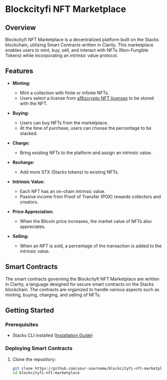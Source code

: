 # Blockcityfi NFT Marketplace

## Overview

Blockcityfi NFT Marketplace is a decentralized platform built on the Stacks blockchain, utilizing Smart Contracts written in Clarity. This marketplace enables users to mint, buy, sell, and interact with NFTs (Non-Fungible Tokens) while incorporating an intrinsic value protocol.

## Features

- **Minting:**
  - Mint a collection with finite or infinite NFTs.
  - Users select a license from [a16zcrypto NFT licenses](https://a16zcrypto.com/content/article/introducing-nft-licenses/) to be stored with the NFT.

- **Buying:**
  - Users can buy NFTs from the marketplace.
  - At the time of purchase, users can choose the percentage to be stacked.

- **Charge:**
  - Bring existing NFTs to the platform and assign an intrinsic value.

- **Recharge:**
  - Add more STX (Stacks tokens) to existing NFTs.

- **Intrinsic Value:**
  - Each NFT has an on-chain intrinsic value.
  - Passive income from Proof of Transfer (POX) rewards collectors and creators.

- **Price Appreciation:**
  - When the Bitcoin price increases, the market value of NFTs also appreciates.

- **Selling:**
  - When an NFT is sold, a percentage of the transaction is added to the intrinsic value.

## Smart Contracts

The smart contracts governing the Blockcityfi NFT Marketplace are written in Clarity, a language designed for secure smart contracts on the Stacks blockchain. The contracts are organized to handle various aspects such as minting, buying, charging, and selling of NFTs.

## Getting Started

### Prerequisites

- Stacks CLI installed ([Installation Guide](https://docs.stacks.co/))

### Deploying Smart Contracts

1. Clone the repository:

   ```bash
   git clone https://github.com/your-username/blockcityfi-nft-marketplace.git
   cd blockcityfi-nft-marketplace
